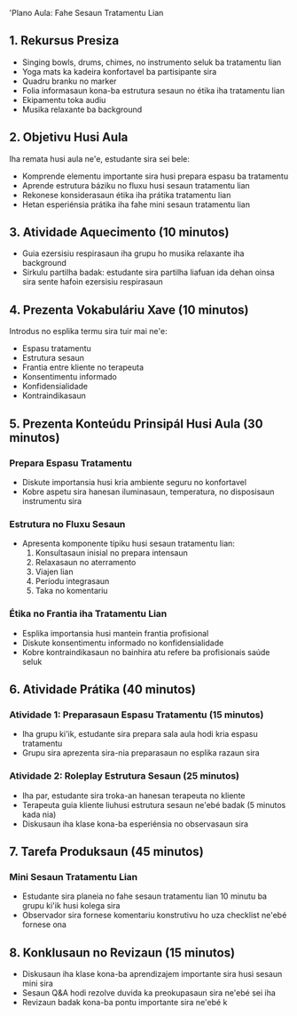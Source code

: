'Plano Aula: Fahe Sesaun Tratamentu Lian

## 1. Rekursus Presiza

- Singing bowls, drums, chimes, no instrumento seluk ba tratamentu lian
- Yoga mats ka kadeira konfortavel ba partisipante sira
- Quadru branku no marker
- Folia informasaun kona-ba estrutura sesaun no étika iha tratamentu lian
- Ekipamentu toka audiu
- Musika relaxante ba background 

## 2. Objetivu Husi Aula

Iha remata husi aula ne'e, estudante sira sei bele:
- Komprende elementu importante sira husi prepara espasu ba tratamentu
- Aprende estrutura báziku no fluxu husi sesaun tratamentu lian
- Rekonese konsiderasaun étika iha prátika tratamentu lian
- Hetan esperiénsia prátika iha fahe mini sesaun tratamentu lian

## 3. Atividade Aquecimento (10 minutos)

- Guia ezersisiu respirasaun iha grupu ho musika relaxante iha background
- Sirkulu partilha badak: estudante sira partilha liafuan ida dehan oinsa sira sente hafoin ezersisiu respirasaun

## 4. Prezenta Vokabuláriu Xave (10 minutos)

Introdus no esplika termu sira tuir mai ne'e:
- Espasu tratamentu
- Estrutura sesaun
- Frantia entre kliente no terapeuta
- Konsentimentu informado
- Konfidensialidade
- Kontraindikasaun

## 5. Prezenta Konteúdu Prinsipál Husi Aula (30 minutos)

### Prepara Espasu Tratamentu
- Diskute importansia husi kria ambiente seguru no konfortavel
- Kobre aspetu sira hanesan iluminasaun, temperatura, no disposisaun instrumentu sira

### Estrutura no Fluxu Sesaun
- Apresenta komponente típiku husi sesaun tratamentu lian:
  1. Konsultasaun inisial no prepara intensaun
  2. Relaxasaun no aterramento
  3. Viajen lian
  4. Períodu integrasaun
  5. Taka no komentariu

### Étika no Frantia iha Tratamentu Lian
- Esplika importansia husi mantein frantia profisional
- Diskute konsentimentu informado no konfidensialidade
- Kobre kontraindikasaun no bainhira atu refere ba profisionais saúde seluk

## 6. Atividade Prátika (40 minutos)

### Atividade 1: Preparasaun Espasu Tratamentu (15 minutos)
- Iha grupu ki'ik, estudante sira prepara sala aula hodi kria espasu tratamentu
- Grupu sira aprezenta sira-nia preparasaun no esplika razaun sira

### Atividade 2: Roleplay Estrutura Sesaun (25 minutos)
- Iha par, estudante sira troka-an hanesan terapeuta no kliente
- Terapeuta guia kliente liuhusi estrutura sesaun ne'ebé badak (5 minutos kada nia)
- Diskusaun iha klase kona-ba esperiénsia no observasaun sira

## 7. Tarefa Produksaun (45 minutos)

### Mini Sesaun Tratamentu Lian
- Estudante sira planeia no fahe sesaun tratamentu lian 10 minutu ba grupu ki'ik husi kolega sira
- Observador sira fornese komentariu konstrutivu ho uza checklist ne'ebé fornese ona

## 8. Konklusaun no Revizaun (15 minutos)

- Diskusaun iha klase kona-ba aprendizajem importante sira husi sesaun mini sira
- Sesaun Q&A hodi rezolve duvida ka preokupasaun sira ne'ebé sei iha
- Revizaun badak kona-ba pontu importante sira ne'ebé k